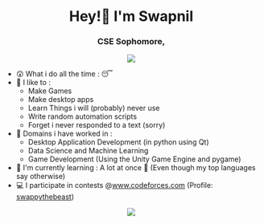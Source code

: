 <h1 align = "center">Hey!👋 I'm Swapnil</h1> 
<h3 align = "center">CSE Sophomore, <a href="https://www.iitr.ac.in/" style="display: none;">IIT Roorkee</a></h3>

<div align = "center">
<img src="https://github-readme-stats.vercel.app/api/top-langs/?username=GswapG" />
</div>

- 😲 What i do all the time : 😴
- 🔭 I like to :
  +  Make Games
  +  Make desktop apps
  +  Learn Things i will (probably) never use
  +  Write random automation scripts
  +  Forget i never responded to a text (sorry)
- 🫥 Domains i have worked in :
  +  Desktop Application Development (in python using Qt)
  +  Data Science and Machine Learning 
  +  Game Development (Using the Unity Game Engine and pygame)
- 🔬 I'm currently learning : A lot at once 🍭 (Even though my top languages say otherwise)
- 💻 I participate in contests @www.codeforces.com (Profile: <a href = "https://codeforces.com/profile/swappythebeast">swappythebeast</a>)
<p align = "center"><a href = "https://thispersondoesnotexist.com/"><img src="https://skillicons.dev/icons?i=c,cpp,latex,py,vscode,git,github,mysql,qt,unity,md" /></a></p>
